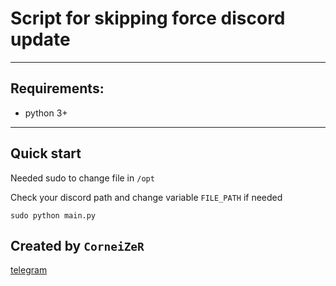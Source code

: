 # Script for skipping force discord update

---
## Requirements:
- python 3+
---
## Quick start
Needed sudo to change file in `/opt`

Check your discord path and change variable `FILE_PATH` if needed

```shell
sudo python main.py
```
## Created by `CorneiZeR`
[telegram](t.me/corneizer)
